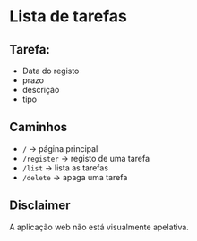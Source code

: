 # Lista de tarefas
## Tarefa:
  - Data do registo
  - prazo
  - descrição
  - tipo

## Caminhos

- `/` -> página principal
- `/register` -> registo de uma tarefa
- `/list` -> lista as tarefas
- `/delete` -> apaga uma tarefa

## Disclaimer

A aplicação web não está visualmente apelativa.